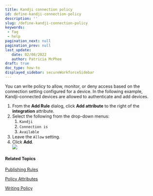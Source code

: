 ```yaml
---
title: Kandji connection policy
id: define-kandji-connection-policy
description: ''
slug: /define-kandji-connection-policy
keywords: 
 - faq
 - help
pagination_next: null
pagination_prev: null
last_update: 
   date: 02/08/2022
   author: Patricia McPhee
draft: true
doc_type: how-to
displayed_sidebar: secureWorkforceSidebar
---
```




You can write policy to allow, monitor, or deny access based on the connection setting configured for a device. In the following example, Kandji-connected devices are allowed to authenticate and add devices.

1.  From the **Add Rule** dialog, click **Add attribute** to the right of the **integration** attribute.
2.  Select the following from the drop-down menus:
    1.  `Kandji`
    2.  `Connection is`
    3.  `Available`
3.  Leave the `Allow` setting.
4.  Click **Add**.  
    ![](/images/Integrations/kandji/kandji_connection_available_allow.PNG)

#### Related Topics

[Publishing Rules](/docs/secure-work/workforce-settings/policy/policy-publish-rules/publishing-rules)

[Policy Attributes](/docs/secure-work/workforce-settings/policy/policy-writing/policy-attributes)

[Writing Policy](/docs/secure-work/workforce-settings/policy/policy-writing/writing-policy)